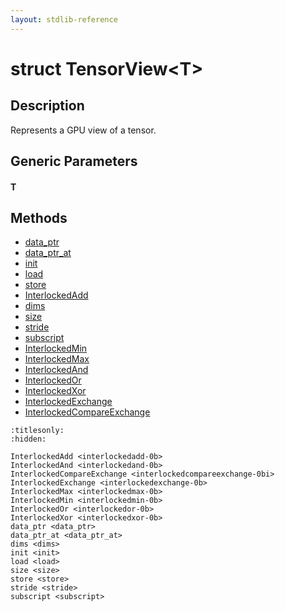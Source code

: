 ```yaml
---
layout: stdlib-reference
---
```


# struct TensorView\<T\>

## Description

Represents a GPU view of a tensor.


## Generic Parameters

####  <a id="typeparam-T"></a>T

## Methods

* [data\_ptr](../data_ptr)
* [data\_ptr\_at](../data_ptr_at)
* [init](../init)
* [load](../load)
* [store](../store)
* [InterlockedAdd](../interlockedadd-0b)
* [dims](../dims)
* [size](../size)
* [stride](../stride)
* [subscript](../subscript)
* [InterlockedMin](../interlockedmin-0b)
* [InterlockedMax](../interlockedmax-0b)
* [InterlockedAnd](../interlockedand-0b)
* [InterlockedOr](../interlockedor-0b)
* [InterlockedXor](../interlockedxor-0b)
* [InterlockedExchange](../interlockedexchange-0b)
* [InterlockedCompareExchange](../interlockedcompareexchange-0bi)


```{toctree}
:titlesonly:
:hidden:

InterlockedAdd <interlockedadd-0b>
InterlockedAnd <interlockedand-0b>
InterlockedCompareExchange <interlockedcompareexchange-0bi>
InterlockedExchange <interlockedexchange-0b>
InterlockedMax <interlockedmax-0b>
InterlockedMin <interlockedmin-0b>
InterlockedOr <interlockedor-0b>
InterlockedXor <interlockedxor-0b>
data_ptr <data_ptr>
data_ptr_at <data_ptr_at>
dims <dims>
init <init>
load <load>
size <size>
store <store>
stride <stride>
subscript <subscript>
```
